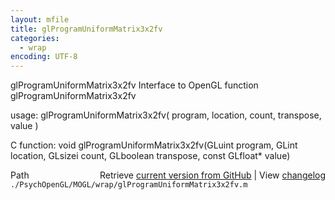 ```yaml
---
layout: mfile
title: glProgramUniformMatrix3x2fv
categories:
  - wrap
encoding: UTF-8
---
```


glProgramUniformMatrix3x2fv  Interface to OpenGL function glProgramUniformMatrix3x2fv

usage:  glProgramUniformMatrix3x2fv( program, location, count, transpose, value )

C function:  void glProgramUniformMatrix3x2fv(GLuint program, GLint location, GLsizei count, GLboolean transpose, const GLfloat\* value)


<div class="code_header" style="text-align:right;">
  <span style="float:left;">Path&nbsp;&nbsp;</span> <span class="counter">Retrieve <a href=
  "https://raw.github.com/Psychtoolbox-3/Psychtoolbox-3/beta/./PsychOpenGL/MOGL/wrap/glProgramUniformMatrix3x2fv.m">current version from GitHub</a> | View <a href=
  "https://github.com/Psychtoolbox-3/Psychtoolbox-3/commits/beta/./PsychOpenGL/MOGL/wrap/glProgramUniformMatrix3x2fv.m">changelog</a></span>
</div>
<div class="code">
  <code>./PsychOpenGL/MOGL/wrap/glProgramUniformMatrix3x2fv.m</code>
</div>
